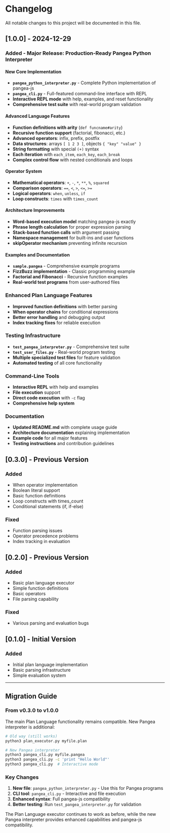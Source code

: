 # Changelog

All notable changes to this project will be documented in this file.

## [1.0.0] - 2024-12-29

### Added - Major Release: Production-Ready Pangea Python Interpreter

#### New Core Implementation
- **`pangea_python_interpreter.py`** - Complete Python implementation of pangea-js
- **`pangea_cli.py`** - Full-featured command-line interface with REPL
- **Interactive REPL mode** with help, examples, and reset functionality
- **Comprehensive test suite** with real-world program validation

#### Advanced Language Features
- **Function definitions with arity** (`def funcname#arity`)
- **Recursive function support** (factorial, fibonacci, etc.)
- **Advanced operators**: infix, prefix, postfix
- **Data structures**: arrays `[ 1 2 3 ]`, objects `{ "key" "value" }`
- **String formatting** with special `(+)` syntax
- **Each iteration** with `each_item`, `each_key`, `each_break`
- **Complex control flow** with nested conditionals and loops

#### Operator System
- **Mathematical operators**: `+`, `-`, `*`, `**`, `%`, `squared`
- **Comparison operators**: `==`, `<`, `>`, `<=`, `>=`
- **Logical operators**: `when`, `unless`, `if`
- **Loop constructs**: `times` with `times_count`

#### Architecture Improvements
- **Word-based execution model** matching pangea-js exactly
- **Phrase length calculation** for proper expression parsing
- **Stack-based function calls** with argument passing
- **Namespace management** for built-ins and user functions
- **skipOperator mechanism** preventing infinite recursion

#### Examples and Documentation
- **`sample.pangea`** - Comprehensive example programs
- **FizzBuzz implementation** - Classic programming example
- **Factorial and Fibonacci** - Recursive function examples
- **Real-world test programs** from user-authored files

### Enhanced Plan Language Features
- **Improved function definitions** with better parsing
- **When operator chains** for conditional expressions
- **Better error handling** and debugging output
- **Index tracking fixes** for reliable execution

### Testing Infrastructure
- **`test_pangea_interpreter.py`** - Comprehensive test suite
- **`test_user_files.py`** - Real-world program testing
- **Multiple specialized test files** for feature validation
- **Automated testing** of all core functionality

### Command-Line Tools
- **Interactive REPL** with help and examples
- **File execution** support
- **Direct code execution** with `-c` flag
- **Comprehensive help system**

### Documentation
- **Updated README.md** with complete usage guide
- **Architecture documentation** explaining implementation
- **Example code** for all major features
- **Testing instructions** and contribution guidelines

## [0.3.0] - Previous Version

### Added
- When operator implementation
- Boolean literal support
- Basic function definitions
- Loop constructs with times_count
- Conditional statements (if, if-else)

### Fixed
- Function parsing issues
- Operator precedence problems
- Index tracking in evaluation

## [0.2.0] - Previous Version

### Added
- Basic plan language executor
- Simple function definitions
- Basic operators
- File parsing capability

### Fixed
- Various parsing and evaluation bugs

## [0.1.0] - Initial Version

### Added
- Initial plan language implementation
- Basic parsing infrastructure
- Simple evaluation system

---

## Migration Guide

### From v0.3.0 to v1.0.0

The main Plan Language functionality remains compatible. New Pangea interpreter is additional:

```bash
# Old way (still works)
python3 plan_executor.py myfile.plan

# New Pangea interpreter
python3 pangea_cli.py myfile.pangea
python3 pangea_cli.py -c 'print "Hello World"'
python3 pangea_cli.py  # Interactive mode
```

### Key Changes

1. **New file**: `pangea_python_interpreter.py` - Use this for Pangea programs
2. **CLI tool**: `pangea_cli.py` - Interactive and file execution
3. **Enhanced syntax**: Full pangea-js compatibility
4. **Better testing**: Run `test_pangea_interpreter.py` for validation

The Plan Language executor continues to work as before, while the new Pangea interpreter provides enhanced capabilities and pangea-js compatibility.
